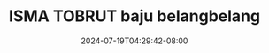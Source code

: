 --- 
title: "ISMA TOBRUT baju belangbelang"
description: "streaming bokep ISMA TOBRUT baju belangbelang twitter   new"
date: 2024-07-19T04:29:42-08:00
file_code: "oe9utlyl3dyj"
draft: false
cover: "0abq4i6x7ryb08h0.jpg"
tags: ["ISMA", "TOBRUT", "baju", "belangbelang", "bokep-indo", "bokep-viral", "bokep-ig"]
length: 139
fld_id: "1398220"
foldername: ".ISMAWATI hijab Torbut 14 Video ,"
categories: [".ISMAWATI hijab Torbut 14 Video ,"]
views: 61
---